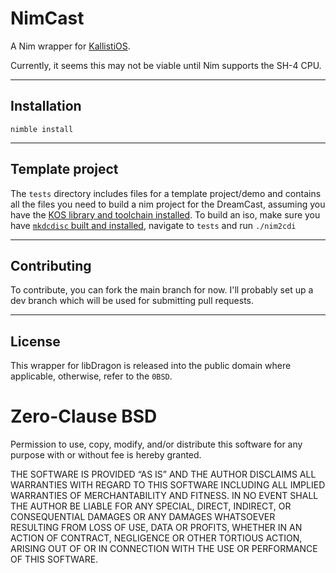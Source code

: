 # NimCast

A Nim wrapper for [KallistiOS](https://github.com/KallistiOS/KallistiOS).

Currently, it seems this may not be viable until Nim supports the SH-4 CPU.

---

## Installation

```shell
nimble install
```

---

## Template project

The `tests` directory includes files for a template project/demo and contains all the files you need to build a nim project for the DreamCast, assuming you have the [KOS library and toolchain installed](https://dreamcast.wiki/Getting_Started_with_Dreamcast_development#Setting_up_the_environment_settings). To build an iso, make sure you have [`mkdcdisc` built and installed](https://dreamcast.wiki/Getting_Started_with_Dreamcast_development#Burning_an_example_program_to_CD-R), navigate to `tests` and run `./nim2cdi`

---

## Contributing

To contribute, you can fork the main branch for now. I'll probably set up a dev branch which will be used for submitting pull requests.

---

## License

This wrapper for libDragon is released into the public domain where applicable, otherwise, refer to the `0BSD`.


Zero-Clause BSD
=============

Permission to use, copy, modify, and/or distribute this software for
any purpose with or without fee is hereby granted.

THE SOFTWARE IS PROVIDED “AS IS” AND THE AUTHOR DISCLAIMS ALL
WARRANTIES WITH REGARD TO THIS SOFTWARE INCLUDING ALL IMPLIED WARRANTIES
OF MERCHANTABILITY AND FITNESS. IN NO EVENT SHALL THE AUTHOR BE LIABLE
FOR ANY SPECIAL, DIRECT, INDIRECT, OR CONSEQUENTIAL DAMAGES OR ANY
DAMAGES WHATSOEVER RESULTING FROM LOSS OF USE, DATA OR PROFITS, WHETHER IN
AN ACTION OF CONTRACT, NEGLIGENCE OR OTHER TORTIOUS ACTION, ARISING OUT
OF OR IN CONNECTION WITH THE USE OR PERFORMANCE OF THIS SOFTWARE.
